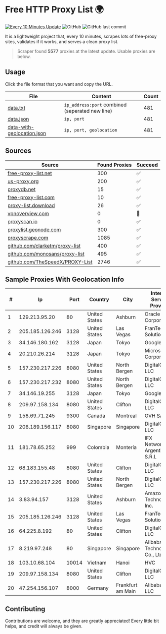 
# Free HTTP Proxy List 🌍

[![Every 10 Minutes Update](https://github.com/mertguvencli/http-proxy-list/actions/workflows/main.yml/badge.svg?branch=main)](https://github.com/mertguvencli/http-proxy-list/actions/workflows/main.yml)
![GitHub](https://img.shields.io/github/license/mertguvencli/http-proxy-list)
![GitHub last commit](https://img.shields.io/github/last-commit/mertguvencli/http-proxy-list)

It is a lightweight project that, every 10 minutes, scrapes lots of free-proxy sites, validates if it works, and serves a clean proxy list.


> Scraper found **5577** proxies at the latest update. Usable proxies are below.

## Usage

Click the file format that you want and copy the URL.


|File|Content|Count|
|----|-------|-----|
|[data.txt](https://raw.githubusercontent.com/mertguvencli/http-proxy-list/main/proxy-list/data.txt)|`ip_address:port` combined (seperated new line)|481|
|[data.json](https://raw.githubusercontent.com/mertguvencli/http-proxy-list/main/proxy-list/data.json)|`ip, port`|481|
|[data-with-geolocation.json](https://raw.githubusercontent.com/mertguvencli/http-proxy-list/main/proxy-list/data-with-geolocation.json)|`ip, port, geolocation`|481|

## Sources

|Source|Found Proxies|Succeed|
|------|-------------|-------|
|[free-proxy-list.net](https://free-proxy-list.net)|300|✅|
|[us-proxy.org](https://www.us-proxy.org)|200|✅|
|[proxydb.net](http://proxydb.net)|15|✅|
|[free-proxy-list.com](https://free-proxy-list.com/?page=&port=&type%5B%5D=http&type%5B%5D=https&up_time=0&search=Search)|10|✅|
|[proxy-list.download](https://www.proxy-list.download/HTTP)|26|✅|
|[vpnoverview.com](https://vpnoverview.com/privacy/anonymous-browsing/free-proxy-servers)|0|🚫|
|[proxyscan.io](https://www.proxyscan.io)|0|✅|
|[proxylist.geonode.com](https://proxylist.geonode.com/api/proxy-list?limit=300&page=1&sort_by=lastChecked&sort_type=desc&protocols=http,https)|300|✅|
|[proxyscrape.com](https://api.proxyscrape.com/v2/?request=displayproxies&protocol=http&timeout=10000&country=all&ssl=all&anonymity=all)|1085|✅|
|[github.com/clarketm/proxy-list](https://raw.githubusercontent.com/clarketm/proxy-list/master/proxy-list-raw.txt)|400|✅|
|[github.com/monosans/proxy-list](https://raw.githubusercontent.com/monosans/proxy-list/main/proxies/http.txt)|495|✅|
|[github.com/TheSpeedX/PROXY-List](https://raw.githubusercontent.com/TheSpeedX/PROXY-List/master/http.txt)|2746|✅|


## Sample Proxies With Geolocation Info

|#|Ip|Port|Country|City|Internet Service Provider|
|-|--|----|-------|----|-------------------------|
|1|129.213.95.20|80|United States|Ashburn|Oracle Corporation|
|2|205.185.126.246|3128|United States|Las Vegas|FranTech Solutions|
|3|34.146.180.162|3128|Japan|Tokyo|Google LLC|
|4|20.210.26.214|3128|Japan|Tokyo|Microsoft Corporation|
|5|157.230.217.226|8080|United States|North Bergen|DigitalOcean, LLC|
|6|157.230.217.232|8080|United States|North Bergen|DigitalOcean, LLC|
|7|34.146.19.255|3128|Japan|Tokyo|Google LLC|
|8|209.97.158.134|8080|United States|Clifton|DigitalOcean, LLC|
|9|158.69.71.245|9300|Canada|Montreal|OVH SAS|
|10|206.189.156.117|8080|Singapore|Singapore|DigitalOcean, LLC|
|11|181.78.65.252|999|Colombia|Montería|IFX Networks Argentina S.R.L|
|12|68.183.155.48|8080|United States|Clifton|DigitalOcean, LLC|
|13|157.230.217.226|8080|United States|North Bergen|DigitalOcean, LLC|
|14|3.83.94.157|3128|United States|Ashburn|Amazon Technologies Inc.|
|15|205.185.126.246|3128|United States|Las Vegas|FranTech Solutions|
|16|64.225.8.192|80|United States|Clifton|DigitalOcean, LLC|
|17|8.219.97.248|80|Singapore|Singapore|Alibaba (US) Technology Co., Ltd.|
|18|103.10.68.104|10014|Vietnam|Hanoi|HVC|
|19|209.97.158.134|8080|United States|Clifton|DigitalOcean, LLC|
|20|47.254.156.107|8000|Germany|Frankfurt am Main|Alibaba.com LLC|



## Contributing

Contributions are welcome, and they are greatly appreciated! Every
little bit helps, and credit will always be given.

